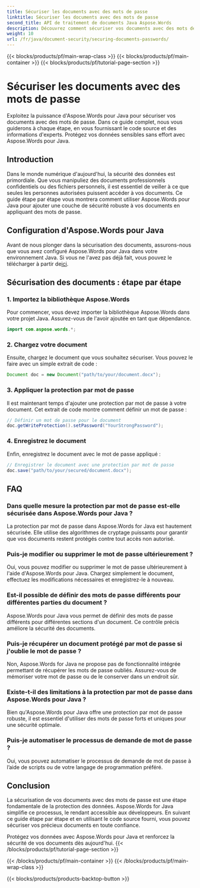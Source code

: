 ```yaml
---
title: Sécuriser les documents avec des mots de passe
linktitle: Sécuriser les documents avec des mots de passe
second_title: API de traitement de documents Java Aspose.Words
description: Découvrez comment sécuriser vos documents avec des mots de passe à l'aide d'Aspose.Words pour Java. Ce guide étape par étape comprend le code source et des conseils d'experts. Protégez vos données.
weight: 10
url: /fr/java/document-security/securing-documents-passwords/
---
```


{{< blocks/products/pf/main-wrap-class >}}
{{< blocks/products/pf/main-container >}}
{{< blocks/products/pf/tutorial-page-section >}}

# Sécuriser les documents avec des mots de passe


Exploitez la puissance d'Aspose.Words pour Java pour sécuriser vos documents avec des mots de passe. Dans ce guide complet, nous vous guiderons à chaque étape, en vous fournissant le code source et des informations d'experts. Protégez vos données sensibles sans effort avec Aspose.Words pour Java.


## Introduction

Dans le monde numérique d'aujourd'hui, la sécurité des données est primordiale. Que vous manipuliez des documents professionnels confidentiels ou des fichiers personnels, il est essentiel de veiller à ce que seules les personnes autorisées puissent accéder à vos documents. Ce guide étape par étape vous montrera comment utiliser Aspose.Words pour Java pour ajouter une couche de sécurité robuste à vos documents en appliquant des mots de passe.

## Configuration d'Aspose.Words pour Java

Avant de nous plonger dans la sécurisation des documents, assurons-nous que vous avez configuré Aspose.Words pour Java dans votre environnement Java. Si vous ne l'avez pas déjà fait, vous pouvez le télécharger à partir de[ici](https://releases.aspose.com/words/java/).

## Sécurisation des documents : étape par étape

### 1. Importez la bibliothèque Aspose.Words

Pour commencer, vous devez importer la bibliothèque Aspose.Words dans votre projet Java. Assurez-vous de l'avoir ajoutée en tant que dépendance.

```java
import com.aspose.words.*;
```

### 2. Chargez votre document

Ensuite, chargez le document que vous souhaitez sécuriser. Vous pouvez le faire avec un simple extrait de code :

```java
Document doc = new Document("path/to/your/document.docx");
```

### 3. Appliquer la protection par mot de passe

Il est maintenant temps d'ajouter une protection par mot de passe à votre document. Cet extrait de code montre comment définir un mot de passe :

```java
// Définir un mot de passe pour le document
doc.getWriteProtection().setPassword("YourStrongPassword");
```

### 4. Enregistrez le document

Enfin, enregistrez le document avec le mot de passe appliqué :

```java
// Enregistrer le document avec une protection par mot de passe
doc.save("path/to/your/secured/document.docx");
```

## FAQ

### Dans quelle mesure la protection par mot de passe est-elle sécurisée dans Aspose.Words pour Java ?

La protection par mot de passe dans Aspose.Words for Java est hautement sécurisée. Elle utilise des algorithmes de cryptage puissants pour garantir que vos documents restent protégés contre tout accès non autorisé.

### Puis-je modifier ou supprimer le mot de passe ultérieurement ?

Oui, vous pouvez modifier ou supprimer le mot de passe ultérieurement à l'aide d'Aspose.Words pour Java. Chargez simplement le document, effectuez les modifications nécessaires et enregistrez-le à nouveau.

### Est-il possible de définir des mots de passe différents pour différentes parties du document ?

Aspose.Words pour Java vous permet de définir des mots de passe différents pour différentes sections d'un document. Ce contrôle précis améliore la sécurité des documents.

### Puis-je récupérer un document protégé par mot de passe si j'oublie le mot de passe ?

Non, Aspose.Words for Java ne propose pas de fonctionnalité intégrée permettant de récupérer les mots de passe oubliés. Assurez-vous de mémoriser votre mot de passe ou de le conserver dans un endroit sûr.

### Existe-t-il des limitations à la protection par mot de passe dans Aspose.Words pour Java ?

Bien qu'Aspose.Words pour Java offre une protection par mot de passe robuste, il est essentiel d'utiliser des mots de passe forts et uniques pour une sécurité optimale.

### Puis-je automatiser le processus de demande de mot de passe ?

Oui, vous pouvez automatiser le processus de demande de mot de passe à l’aide de scripts ou de votre langage de programmation préféré.

## Conclusion

La sécurisation de vos documents avec des mots de passe est une étape fondamentale de la protection des données. Aspose.Words for Java simplifie ce processus, le rendant accessible aux développeurs. En suivant ce guide étape par étape et en utilisant le code source fourni, vous pouvez sécuriser vos précieux documents en toute confiance.

Protégez vos données avec Aspose.Words pour Java et renforcez la sécurité de vos documents dès aujourd'hui.
{{< /blocks/products/pf/tutorial-page-section >}}

{{< /blocks/products/pf/main-container >}}
{{< /blocks/products/pf/main-wrap-class >}}

{{< blocks/products/products-backtop-button >}}
